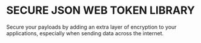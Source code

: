 # SECURE JSON WEB TOKEN LIBRARY

Secure your payloads by adding an extra layer of encryption to your applications, especially when sending data across the internet.